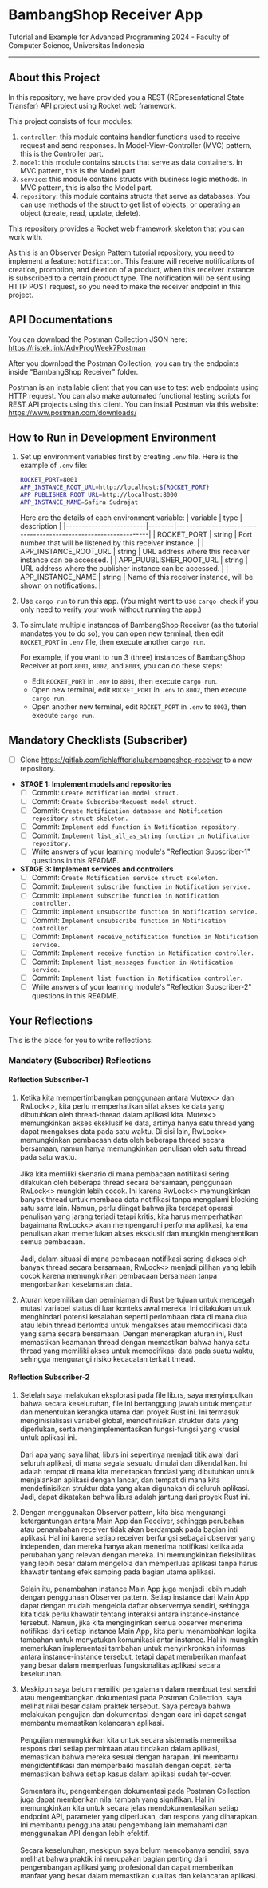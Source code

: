 # BambangShop Receiver App
Tutorial and Example for Advanced Programming 2024 - Faculty of Computer Science, Universitas Indonesia

---

## About this Project
In this repository, we have provided you a REST (REpresentational State Transfer) API project using Rocket web framework.

This project consists of four modules:
1.  `controller`: this module contains handler functions used to receive request and send responses.
    In Model-View-Controller (MVC) pattern, this is the Controller part.
2.  `model`: this module contains structs that serve as data containers.
    In MVC pattern, this is the Model part.
3.  `service`: this module contains structs with business logic methods.
    In MVC pattern, this is also the Model part.
4.  `repository`: this module contains structs that serve as databases.
    You can use methods of the struct to get list of objects, or operating an object (create, read, update, delete).

This repository provides a Rocket web framework skeleton that you can work with.

As this is an Observer Design Pattern tutorial repository, you need to implement a feature: `Notification`.
This feature will receive notifications of creation, promotion, and deletion of a product, when this receiver instance is subscribed to a certain product type.
The notification will be sent using HTTP POST request, so you need to make the receiver endpoint in this project.

## API Documentations

You can download the Postman Collection JSON here: https://ristek.link/AdvProgWeek7Postman

After you download the Postman Collection, you can try the endpoints inside "BambangShop Receiver" folder.

Postman is an installable client that you can use to test web endpoints using HTTP request.
You can also make automated functional testing scripts for REST API projects using this client.
You can install Postman via this website: https://www.postman.com/downloads/

## How to Run in Development Environment
1.  Set up environment variables first by creating `.env` file.
    Here is the example of `.env` file:
    ```bash
    ROCKET_PORT=8001
    APP_INSTANCE_ROOT_URL=http://localhost:${ROCKET_PORT}
    APP_PUBLISHER_ROOT_URL=http://localhost:8000
    APP_INSTANCE_NAME=Safira Sudrajat
    ```
    Here are the details of each environment variable:
    | variable                | type   | description                                                     |
    |-------------------------|--------|-----------------------------------------------------------------|
    | ROCKET_PORT             | string | Port number that will be listened by this receiver instance.    |
    | APP_INSTANCE_ROOT_URL   | string | URL address where this receiver instance can be accessed.       |
    | APP_PUUBLISHER_ROOT_URL | string | URL address where the publisher instance can be accessed.       |
    | APP_INSTANCE_NAME       | string | Name of this receiver instance, will be shown on notifications. |
2.  Use `cargo run` to run this app.
    (You might want to use `cargo check` if you only need to verify your work without running the app.)
3.  To simulate multiple instances of BambangShop Receiver (as the tutorial mandates you to do so),
    you can open new terminal, then edit `ROCKET_PORT` in `.env` file, then execute another `cargo run`.

    For example, if you want to run 3 (three) instances of BambangShop Receiver at port `8001`, `8002`, and `8003`, you can do these steps:
    -   Edit `ROCKET_PORT` in `.env` to `8001`, then execute `cargo run`.
    -   Open new terminal, edit `ROCKET_PORT` in `.env` to `8002`, then execute `cargo run`.
    -   Open another new terminal, edit `ROCKET_PORT` in `.env` to `8003`, then execute `cargo run`.

## Mandatory Checklists (Subscriber)
-   [ ] Clone https://gitlab.com/ichlaffterlalu/bambangshop-receiver to a new repository.
-   **STAGE 1: Implement models and repositories**
    -   [ ] Commit: `Create Notification model struct.`
    -   [ ] Commit: `Create SubscriberRequest model struct.`
    -   [ ] Commit: `Create Notification database and Notification repository struct skeleton.`
    -   [ ] Commit: `Implement add function in Notification repository.`
    -   [ ] Commit: `Implement list_all_as_string function in Notification repository.`
    -   [ ] Write answers of your learning module's "Reflection Subscriber-1" questions in this README.
-   **STAGE 3: Implement services and controllers**
    -   [ ] Commit: `Create Notification service struct skeleton.`
    -   [ ] Commit: `Implement subscribe function in Notification service.`
    -   [ ] Commit: `Implement subscribe function in Notification controller.`
    -   [ ] Commit: `Implement unsubscribe function in Notification service.`
    -   [ ] Commit: `Implement unsubscribe function in Notification controller.`
    -   [ ] Commit: `Implement receive_notification function in Notification service.`
    -   [ ] Commit: `Implement receive function in Notification controller.`
    -   [ ] Commit: `Implement list_messages function in Notification service.`
    -   [ ] Commit: `Implement list function in Notification controller.`
    -   [ ] Write answers of your learning module's "Reflection Subscriber-2" questions in this README.

## Your Reflections
This is the place for you to write reflections:

### Mandatory (Subscriber) Reflections

#### Reflection Subscriber-1

1. Ketika kita mempertimbangkan penggunaan antara Mutex<> dan RwLock<>, kita perlu memperhatikan sifat akses ke data yang dibutuhkan oleh thread-thread dalam aplikasi kita. Mutex<> memungkinkan akses eksklusif ke data, artinya hanya satu thread yang dapat mengakses data pada satu waktu. Di sisi lain, RwLock<> memungkinkan pembacaan data oleh beberapa thread secara bersamaan, namun hanya memungkinkan penulisan oleh satu thread pada satu waktu.
<br><br> Jika kita memiliki skenario di mana pembacaan notifikasi sering dilakukan oleh beberapa thread secara bersamaan, penggunaan RwLock<> mungkin lebih cocok. Ini karena RwLock<> memungkinkan banyak thread untuk membaca data notifikasi tanpa mengalami blocking satu sama lain. Namun, perlu diingat bahwa jika terdapat operasi penulisan yang jarang terjadi tetapi kritis, kita harus memperhatikan bagaimana RwLock<> akan mempengaruhi performa aplikasi, karena penulisan akan memerlukan akses eksklusif dan mungkin menghentikan semua pembacaan.
<br> <br> Jadi, dalam situasi di mana pembacaan notifikasi sering diakses oleh banyak thread secara bersamaan, RwLock<> menjadi pilihan yang lebih cocok karena memungkinkan pembacaan bersamaan tanpa mengorbankan keselamatan data.

2. Aturan kepemilikan dan peminjaman di Rust bertujuan untuk mencegah mutasi variabel status di luar konteks awal mereka. Ini dilakukan untuk menghindari potensi kesalahan seperti perlombaan data di mana dua atau lebih thread berlomba untuk mengakses atau memodifikasi data yang sama secara bersamaan. Dengan menerapkan aturan ini, Rust memastikan keamanan thread dengan memastikan bahwa hanya satu thread yang memiliki akses untuk memodifikasi data pada suatu waktu, sehingga mengurangi risiko kecacatan terkait thread.

#### Reflection Subscriber-2

1. Setelah saya melakukan eksplorasi pada file lib.rs, saya menyimpulkan bahwa secara keseluruhan, file ini bertanggung jawab untuk mengatur dan menentukan kerangka utama dari proyek Rust ini. Ini termasuk menginisialisasi variabel global, mendefinisikan struktur data yang diperlukan, serta mengimplementasikan fungsi-fungsi yang krusial untuk aplikasi ini.
<br> <br> Dari apa yang saya lihat, lib.rs ini sepertinya menjadi titik awal dari seluruh aplikasi, di mana segala sesuatu dimulai dan dikendalikan. Ini adalah tempat di mana kita menetapkan fondasi yang dibutuhkan untuk menjalankan aplikasi dengan lancar, dan tempat di mana kita mendefinisikan struktur data yang akan digunakan di seluruh aplikasi. Jadi, dapat dikatakan bahwa lib.rs adalah jantung dari proyek Rust ini.

2. Dengan menggunakan Observer pattern, kita bisa mengurangi ketergantungan antara Main App dan Receiver, sehingga perubahan atau penambahan receiver tidak akan berdampak pada bagian inti aplikasi. Hal ini karena setiap receiver berfungsi sebagai observer yang independen, dan mereka hanya akan menerima notifikasi ketika ada perubahan yang relevan dengan mereka. Ini memungkinkan fleksibilitas yang lebih besar dalam mengelola dan memperluas aplikasi tanpa harus khawatir tentang efek samping pada bagian utama aplikasi.
<br> <br> Selain itu, penambahan instance Main App juga menjadi lebih mudah dengan penggunaan Observer pattern. Setiap instance dari Main App dapat dengan mudah mengelola daftar observernya sendiri, sehingga kita tidak perlu khawatir tentang interaksi antara instance-instance tersebut. Namun, jika kita menginginkan semua observer menerima notifikasi dari setiap instance Main App, kita perlu menambahkan logika tambahan untuk menyatukan komunikasi antar instance. Hal ini mungkin memerlukan implementasi tambahan untuk menyinkronkan informasi antara instance-instance tersebut, tetapi dapat memberikan manfaat yang besar dalam memperluas fungsionalitas aplikasi secara keseluruhan.

3. Meskipun saya belum memiliki pengalaman dalam membuat test sendiri atau mengembangkan dokumentasi pada Postman Collection, saya melihat nilai besar dalam praktek tersebut. Saya percaya bahwa melakukan pengujian dan dokumentasi dengan cara ini dapat sangat membantu memastikan kelancaran aplikasi.
<br> <br> Pengujian memungkinkan kita untuk secara sistematis memeriksa respons dari setiap permintaan atau tindakan dalam aplikasi, memastikan bahwa mereka sesuai dengan harapan. Ini membantu mengidentifikasi dan memperbaiki masalah dengan cepat, serta memastikan bahwa setiap kasus dalam aplikasi sudah ter-cover.
<br> <br> Sementara itu, pengembangan dokumentasi pada Postman Collection juga dapat memberikan nilai tambah yang signifikan. Hal ini memungkinkan kita untuk secara jelas mendokumentasikan setiap endpoint API, parameter yang diperlukan, dan respons yang diharapkan. Ini membantu pengguna atau pengembang lain memahami dan menggunakan API dengan lebih efektif.
<br> <br> Secara keseluruhan, meskipun saya belum mencobanya sendiri, saya melihat bahwa praktik ini merupakan bagian penting dari pengembangan aplikasi yang profesional dan dapat memberikan manfaat yang besar dalam memastikan kualitas dan kelancaran aplikasi.

